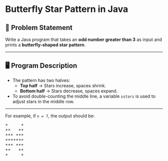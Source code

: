 # Butterfly Star Pattern in Java

## 📌 Problem Statement
Write a Java program that takes an **odd number greater than 3** as input and prints a **butterfly-shaped star pattern**.

---

## 🖥️ Program Description
- The pattern has two halves:
  - **Top half** → Stars increase, spaces shrink.
  - **Bottom half** → Stars decrease, spaces expand.
- To avoid double-counting the middle line, a variable `sstars` is used to adjust stars in the middle row.

---

For example, if `n = 7`, the output should be:
<pre>
*     *
**   **
*** ***
*******
*** ***
**   **
*     *
</pre>